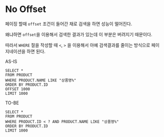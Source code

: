 # No Offset

페이징 할때 `offset` 조건이 들어간 채로 검색을 하면 성능이 떨어진다.

왜냐하면 `offset`을 이용해서 검색한 결과가 있는데 이 부분은 버려지기 때문이다.

따라서 `WHERE` 절을 작성할 때 `<`, `>` 을 이용해서 아예 검색결과를 줄이는 방식으로 페이지네이션을 하면 된다.

AS-IS
```mysql
SELECT *
FROM PRODUCT
WHERE PRODUCT.NAME LIKE "상품명%"
ORDER BY PRODUCT.ID
OFFSET 1000
LIMIT 1000
```

TO-BE
```mysql
SELECT *
FROM PRODUCT
WHERE PRODUCT.ID < ? AND PRODUCT.NAME LIKE "상품명%"
ORDER BY PRODUCT.ID
LIMIT 1000
```